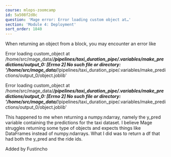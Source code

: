 ```yaml
---
course: mlops-zoomcamp
id: 5a508f2d8c
question: 'Mage error: Error loading custom object at…'
section: 'Module 4: Deployment'
sort_order: 1840
---
```


When returning an object from a block, you may encounter an error like

Error loading custom_object at /home/src/mage_data/*************/pipelines/taxi_duration_pipe/.variables/make_predictions/output_0: [Errno 2] No such file or directory: '/home/src/mage_data/*************/pipelines/taxi_duration_pipe/.variables/make_predictions/output_0/object.joblib'

Error loading custom_object at /home/src/mage_data/*************/pipelines/taxi_duration_pipe/.variables/make_predictions/output_0: [Errno 2] No such file or directory: '/home/src/mage_data/*************/pipelines/taxi_duration_pipe/.variables/make_predictions/output_0/object.joblib'

This happened to me when returning a numpy.ndarray, namely the y_pred variable containing the predictions for the taxi dataset. I believe Mage struggles returning some type of objects and expects things like DataFrames instead of numpy.ndarrays. What I did was to return a df that had both the y_pred and the ride ids.

Added by Fustincho

